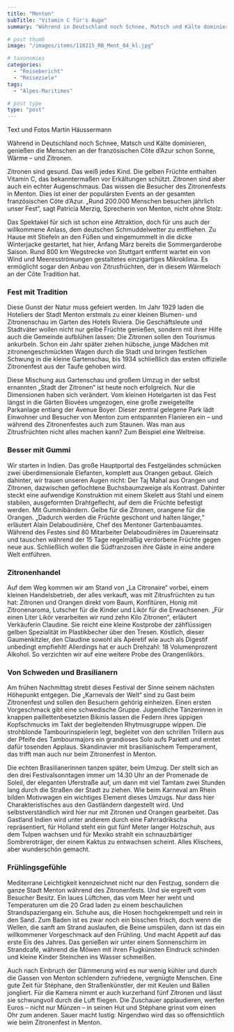 ```yaml
---
title: "Menton"
subTitle: "Vitamin C für's Auge"
summary: "Während in Deutschland noch Schnee, Matsch und Kälte dominieren, genießen die Menschen an der französischen Côte d’Azur schon Sonne, Wärme – und Zitronen. Zitronen sind gesund. Das weiß jedes Kind. Die gelben Früchte enthalten Vitamin C, das bekanntermaßen vor Erkältungen schützt. Zitronen sind aber auch ein echter Augenschmaus.}"

# post thumb
image: "/images/items/110215_RB_Ment_04_kl.jpg"

# taxonomies
categories: 
  - "Reisebericht"
  - "Reiseziele"
tags:
  - "Alpes-Maritimes"

# post type
type: "post"
---
```


Text und Fotos Martin Häussermann

Während in Deutschland noch Schnee, Matsch und Kälte dominieren, genießen die Menschen an der französischen Côte d’Azur schon Sonne, Wärme – und Zitronen.  

 Zitronen sind gesund. Das weiß jedes Kind. Die gelben Früchte enthalten Vitamin C, das bekanntermaßen vor Erkältungen schützt. Zitronen sind aber auch ein echter Augenschmaus. Das wissen die Besucher des Zitronenfests in Menton. Dies ist einer der populärsten Events an der gesamten französischen Côte d’Azur. „Rund 200.000 Menschen besuchen jährlich unser Fest“, sagt Patricia Merzig, Sprecherin von Menton, nicht ohne Stolz.  

 Das Spektakel für sich ist schon eine Attraktion, doch für uns auch der willkommene Anlass, dem deutschen Schmuddelwetter zu entfliehen. Zu Hause mit Stiefeln an den Füßen und eingemummelt in die dicke Winterjacke gestartet, hat hier, Anfang März bereits die Sommergarderobe Saison. Rund 800 km Wegstrecke von Stuttgart entfernt wartet ein von Wind und Meeresströmungen gestaltetes einzigartiges Mikroklima. Es ermöglicht sogar den Anbau von Zitrusfrüchten, der in diesem Wärmeloch an der Côte Tradition hat.  

### Fest mit Tradition

Diese Gunst der Natur muss gefeiert werden. Im Jahr 1929 laden die Hoteliers der Stadt Menton erstmals zu einer kleinen Blumen- und Zitronenschau im Garten des Hotels Riviera. Die Geschäftsleute und Stadtväter wollen nicht nur gelbe Früchte genießen, sondern mit ihrer Hilfe auch die Gemeinde aufblühen lassen: Die Zitronen sollen den Tourismus ankurbeln. Schon ein Jahr später ziehen hübsche, junge Mädchen mit zitronengeschmückten Wagen durch die Stadt und bringen festlichen Schwung in die kleine Gartenschau, bis 1934 schließlich das ersten offizielle Zitronenfest aus der Taufe gehoben wird.  

 Diese Mischung aus Gartenschau und großem Umzug in der selbst ernannten „Stadt der Zitronen“ ist heute noch erfolgreich. Nur die Dimensionen haben sich verändert. Vom kleinen Hotelgarten ist das Fest längst in die Gärten Biovées umgezogen, eine große zweigeteilte Parkanlage entlang der Avenue Boyer. Dieser zentral gelegene Park lädt Einwohner und Besucher von Menton zum entspannten Flanieren ein – und während des Zitronenfestes auch zum Staunen. Was man aus Zitrusfrüchten nicht alles machen kann? Zum Beispiel eine Weltreise.  

### Besser mit Gummi

Wir starten in Indien. Das große Hauptportal des Festgeländes schmücken zwei überdimensionale Elefanten, komplett aus Orangen gebaut. Gleich dahinter, wir trauen unseren Augen nicht: Der Taj Mahal aus Orangen und Zitronen, dazwischen geflochtene Buchsbaumzweige als Kontrast. Dahinter steckt eine aufwendige Konstruktion mit einem Skelett aus Stahl und einem stabilen, ausgeformten Drahtgeflecht, auf dem die Früchte befestigt werden. Mit Gummibändern. Gelbe für die Zitronen, orangene für die Orangen. „Dadurch werden die Früchte geschont und halten länger,“ erläutert Alain Delaboudinière, Chef des Mentoner Gartenbauamtes. Während des Festes sind 80 Mitarbeiter Delaboudinières im Dauereinsatz und tauschen während der 15 Tage regelmäßig verdorbene Früchte gegen neue aus. Schließlich wollen die Südfranzosen ihre Gäste in eine andere Welt entführen.  

### Zitronenhandel

Auf dem Weg kommen wir am Stand von „La Citronaire“ vorbei, einem kleinen Handelsbetrieb, der alles verkauft, was mit Zitrusfrüchten zu tun hat: Zitronen und Orangen direkt vom Baum, Konfitüren, Honig mit Zitronenaroma, Lutscher für die Kinder und Likör für die Erwachsenen. „Für einen Liter Likör verarbeiten wir rund zehn Kilo Zitronen“, erläutert Verkäuferin Claudine. Sie reicht eine kleine Kostprobe der zähflüssigen gelben Spezialität im Plastikbecher über den Tresen. Köstlich, dieser Gaumenkitzler, den Claudine sowohl als Apéretif wie auch als Digestif unbedingt empfiehlt! Allerdings hat er auch Drehzahl: 18 Volumenprozent Alkohol. So verzichten wir auf eine weitere Probe des Orangenlikörs.  

### Von Schweden und Brasilianern

Am frühen Nachmittag strebt dieses Festival der Sinne seinem nächsten Höhepunkt entgegen. Die „Karnevals der Welt“ sind zu Gast beim Zitronenfest und sollen den Besuchern gehörig einheizen. Einen ersten Vorgeschmack gibt eine schwedische Gruppe. Jugendliche Tänzerinnen in knappen paillettenbesetzten Bikinis lassen die Federn ihres üppigen Kopfschmucks im Takt der begleitenden Rhytmusgruppe wippen. Die strohblonde Tambourinspielerin legt, begleitet von den schrillen Trillern aus der Pfeife des Tambourmajors ein grandioses Solo aufs Parkett und erntet dafür tosenden Applaus. Skandinavier mit brasilianischem Temperament, das trifft man auch nur beim Zitronenfest in Menton.  

 Die echten Brasilianerinnen tanzen später, beim Umzug. Der stellt sich an den drei Festivalsonntagen immer um 14.30 Uhr an der Promenade de Soleil, der eleganten Uferstraße auf, um dann mit viel Tamtam zwei Stunden lang durch die Straßen der Stadt zu ziehen. Wie beim Karneval am Rhein bilden Motivwagen ein wichtiges Element dieses Umzugs. Nur dass hier Charakteristisches aus den Gastländern dargestellt wird. Und selbstverständlich wird hier nur mit Zitronen und Orangen gearbeitet. Das Gastland Indien wird unter anderem durch eine Fahrradrikscha repräsentiert, für Holland steht ein gut fünf Meter langer Holzschuh, aus dem Tulpen wachsen und für Mexiko strahlt ein schnauzbärtiger Sombreroträger, der einem Kaktus zu entwachsen scheint. Alles Klischees, aber wunderschön gemacht.  

### Frühlingsgefühle

Mediterrane Leichtigkeit kennzeichnet nicht nur den Festzug, sondern die ganze Stadt Menton während des Zitronenfests. Und sie ergreift vom Besucher Besitz. Ein laues Lüftchen, das vom Meer her weht und Temperaturen um die 20 Grad laden zu einem beschaulichen Strandspaziergang ein. Schuhe aus, die Hosen hochgekrempelt und rein in den Sand. Zum Baden ist es zwar noch ein bisschen frisch, doch wenn die Wellen, die sanft am Strand auslaufen, die Beine umspülen, dann ist das ein willkommener Vorgeschmack auf den Frühling. Und macht Appetit auf das erste Eis des Jahres. Das genießen wir unter einem Sonnenschirm im Strandcafé, während die Möwen mit ihren Flugkünsten Eindruck schinden und kleine Kinder Steinchen ins Wasser schmeißen.  

 Auch nach Einbruch der Dämmerung wird es nur wenig kühler und durch die Gassen von Menton schlendern zufriedene, vergnügte Menschen. Eine gute Zeit für Stéphane, den Straßenkünstler, der mit Keulen und Bällen jongliert. Für die Kamera nimmt er auch kurzerhand fünf Zitronen und lässt sie schwungvoll durch die Luft fliegen. Die Zuschauer applaudieren, werfen Euros – nicht nur Münzen – in seinen Hut und Stéphane grinst vom einen Ohr zum anderen. Sauer macht lustig: Nirgendwo wird das so offensichtlich wie beim Zitronenfest in Menton.